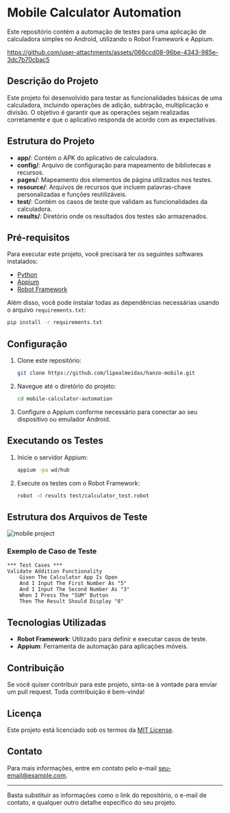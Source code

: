 # Mobile Calculator Automation

Este repositório contém a automação de testes para uma aplicação de calculadora simples no Android, utilizando o Robot Framework e Appium.

https://github.com/user-attachments/assets/066ccd08-96be-4343-985e-3dc7b70cbac5


## Descrição do Projeto

Este projeto foi desenvolvido para testar as funcionalidades básicas de uma calculadora, incluindo operações de adição, subtração, multiplicação e divisão. O objetivo é garantir que as operações sejam realizadas corretamente e que o aplicativo responda de acordo com as expectativas.

## Estrutura do Projeto

- **app/**: Contém o APK do aplicativo de calculadora.
- **config/**: Arquivo de configuração para mapeamento de bibliotecas e recursos.
- **pages/**: Mapeamento dos elementos de página utilizados nos testes.
- **resource/**: Arquivos de recursos que incluem palavras-chave personalizadas e funções reutilizáveis.
- **test/**: Contém os casos de teste que validam as funcionalidades da calculadora.
- **results/**: Diretório onde os resultados dos testes são armazenados.

## Pré-requisitos

Para executar este projeto, você precisará ter os seguintes softwares instalados:

- [Python](https://www.python.org/downloads/)
- [Appium](http://appium.io/)
- [Robot Framework](https://robotframework.org/)

Além disso, você pode instalar todas as dependências necessárias usando o arquivo `requirements.txt`:

```bash
pip install -r requirements.txt
```

## Configuração

1. Clone este repositório:
    ```bash
    git clone https://github.com/lipealmeidas/hanzo-mobile.git
    ```
2. Navegue até o diretório do projeto:
    ```bash
    cd mobile-calculator-automation
    ```
3. Configure o Appium conforme necessário para conectar ao seu dispositivo ou emulador Android.

## Executando os Testes

1. Inicie o servidor Appium:
    ```bash
    appium -pa wd/hub
    ```
2. Execute os testes com o Robot Framework:
    ```bash
    robot -d results test/calculator_test.robot
    ```

## Estrutura dos Arquivos de Teste
![mobile project](https://github.com/user-attachments/assets/eaea0bc9-56a7-40bd-b10f-a6f0dfe089ab)

### Exemplo de Caso de Teste

```robot
*** Test Cases ***
Validate Addition Functionality
    Given The Calculator App Is Open
    And I Input The First Number As "5"
    And I Input The Second Number As "3"
    When I Press The "SUM" Button
    Then The Result Should Display "8"
```

## Tecnologias Utilizadas

- **Robot Framework**: Utilizado para definir e executar casos de teste.
- **Appium**: Ferramenta de automação para aplicações móveis.

## Contribuição

Se você quiser contribuir para este projeto, sinta-se à vontade para enviar um pull request. Toda contribuição é bem-vinda!

## Licença

Este projeto está licenciado sob os termos da [MIT License](LICENSE).

## Contato

Para mais informações, entre em contato pelo e-mail [seu-email@example.com](mailto:seu-email@example.com).

---

Basta substituir as informações como o link do repositório, o e-mail de contato, e qualquer outro detalhe específico do seu projeto.
